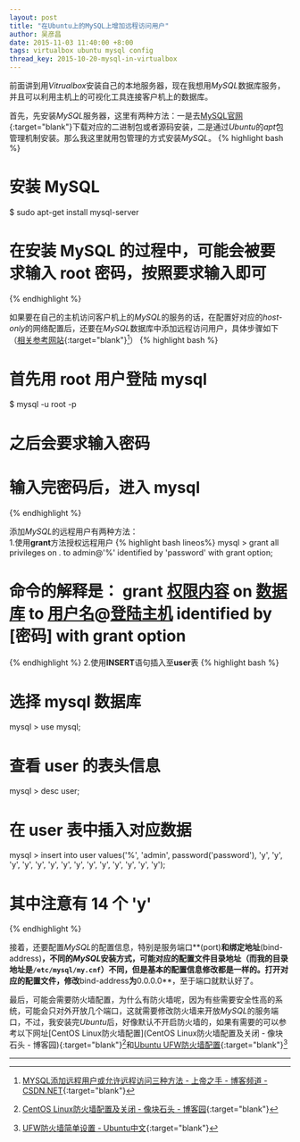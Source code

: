 ```yaml
---
layout: post
title: "在Ubuntu上的MySQL上增加远程访问用户"
author: 吴彦昌
date: 2015-11-03 11:40:00 +8:00
tags: virtualbox ubuntu mysql config
thread_key: 2015-10-20-mysql-in-virtualbox
---
```


前面讲到用*Vitrualbox*安装自己的本地服务器，现在我想用*MySQL*数据库服务，并且可以利用主机上的可视化工具连接客户机上的数据库。

首先，先安装*MySQL*服务器，这里有两种方法：一是去[MySQL官网](http://dev.mysql.com/downloads/mysql/){:target="blank"}下载对应的二进制包或者源码安装，二是通过*Ubuntu*的*apt*包管理机制安装。那么我这里就用包管理的方式安装*MySQL*。
{% highlight bash %}
# 安装 MySQL
$ sudo apt-get install mysql-server
# 在安装 MySQL 的过程中，可能会被要求输入 root 密码，按照要求输入即可
{% endhighlight %}

如果要在自己的主机访问客户机上的*MySQL*的服务的话，在配置好对应的*host-only*的网络配置后，还要在*MySQL*数据库中添加远程访问用户，具体步骤如下（[相关参考网站](http://blog.csdn.net/preterhuman_peak/article/details/40396873){:target="blank"}[^mysql]）
{% highlight bash %}
# 首先用 root 用户登陆 mysql
$ mysql -u root -p
# 之后会要求输入密码
# 输入完密码后，进入 mysql
{% endhighlight %}

添加*MySQL*的远程用户有两种方法：    
1.使用**grant**方法授权远程用户
{% highlight bash lineos%}
mysql > grant all privileges on *.* to admin@'%' identified by 'password' with grant option;
# 命令的解释是： grant [权限内容](上面的内容代表全部操作权限) on [数据库](上面的代表所有数据库) to [用户名](上面的用户名为admin)@[登陆主机](%代表任何其它主机) identified by [密码] with grant option
{% endhighlight %}
2.使用**INSERT**语句插入至**user**表
{% highlight bash %}
# 选择 mysql 数据库
mysql > use mysql;
# 查看 user 的表头信息
mysql > desc user;
# 在 user 表中插入对应数据
mysql > insert into user values('%', 'admin', password('password'), 'y', 'y', 'y', 'y', 'y', 'y', 'y', 'y', 'y', 'y', 'y', 'y', 'y', 'y');
# 其中注意有 14 个 'y'
{% endhighlight %}

接着，还要配置*MySQL*的配置信息，特别是服务端口**(port)**和绑定地址**(bind-address)**，不同的*MySQL*安装方式，可能对应的配置文件目录地址（而我的目录地址是`/etc/mysql/my.cnf`）不同，但是基本的配置信息修改都是一样的。打开对应的配置文件，修改**bind-address**为**0.0.0.0**，至于端口就默认好了。

最后，可能会需要防火墙配置，为什么有防火墙呢，因为有些需要安全性高的系统，可能会只对外开放几个端口，这就需要修改防火墙来开放*MySQL*的服务端口，不过，我安装完*Ubuntu*后，好像默认不开启防火墙的，如果有需要的可以参考以下网址[CentOS Linux防火墙配置](CentOS Linux防火墙配置及关闭 - 像块石头 - 博客园){:target="blank"}[^iptables]和[Ubuntu UFW防火墙配置](http://wiki.ubuntu.org.cn/UFW%E9%98%B2%E7%81%AB%E5%A2%99%E7%AE%80%E5%8D%95%E8%AE%BE%E7%BD%AE){:target="blank"}[^UFW]

_ _ _

[^mysql]:[MYSQL添加远程用户或允许远程访问三种方法 - 上帝之手 - 博客频道 - CSDN.NET](http://blog.csdn.net/preterhuman_peak/article/details/40396873){:target="blank"}
[^iptables]:[CentOS Linux防火墙配置及关闭 - 像块石头 - 博客园](http://www.cnblogs.com/rockee/archive/2012/05/17/2506671.html){:target="blank"}
[^UFW]:[UFW防火墙简单设置 - Ubuntu中文](http://wiki.ubuntu.org.cn/UFW%E9%98%B2%E7%81%AB%E5%A2%99%E7%AE%80%E5%8D%95%E8%AE%BE%E7%BD%AE){:target="blank"}
